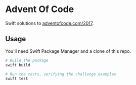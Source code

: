 # Advent Of Code

Swift solutions to [adventofcode.com/2017](http://adventofcode.com/2017).

## Usage

You'll need Swift Package Manager and a clone of this repo. 

```bash
# Build the package
swift build

# Run the tests, verifying the challenge examples
swift test
```

